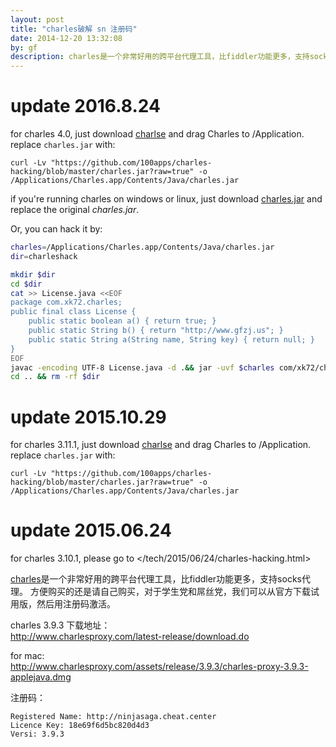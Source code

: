 ```yaml
---
layout: post
title: "charles破解 sn 注册码"
date: 2014-12-20 13:32:08
by: gf
description: charles是一个非常好用的跨平台代理工具，比fiddler功能更多，支持socks代理。
---
```

# update 2016.8.24
for charles 4.0, just download [charlse](https://charles-52f.kxcdn.com//release/4.0/charles-proxy-4.0.dmg) and drag Charles to /Application. replace `charles.jar` with:
	
	curl -Lv "https://github.com/100apps/charles-hacking/blob/master/charles.jar?raw=true" -o /Applications/Charles.app/Contents/Java/charles.jar

if you're running charles on windows or linux, just download [charles.jar](https://github.com/100apps/charles-hacking/blob/master/charles.jar?raw=true) and replace the original *charles.jar*.

Or, you can hack it by:

```bash
charles=/Applications/Charles.app/Contents/Java/charles.jar
dir=charleshack

mkdir $dir
cd $dir
cat >> License.java <<EOF
package com.xk72.charles;
public final class License {
	public static boolean a() { return true; }
	public static String b() { return "http://www.gfzj.us"; }
	public static String a(String name, String key) { return null; }
}
EOF
javac -encoding UTF-8 License.java -d .&& jar -uvf $charles com/xk72/charles/License.class
cd .. && rm -rf $dir
```

#  update 2015.10.29

for charles 3.11.1, just download [charlse](http://www.charlesproxy.com/assets/release/3.11.1/charles-proxy-3.11.1.dmg) and drag Charles to /Application. replace `charles.jar` with:
	
	curl -Lv "https://github.com/100apps/charles-hacking/blob/master/charles.jar?raw=true" -o /Applications/Charles.app/Contents/Java/charles.jar


#  update 2015.06.24
for charles 3.10.1, please go to </tech/2015/06/24/charles-hacking.html>

[charles](http://www.charlesproxy.com/)是一个非常好用的跨平台代理工具，比fiddler功能更多，支持socks代理。
方便购买的还是请自己购买，对于学生党和屌丝党，我们可以从官方下载试用版，然后用注册码激活。

charles 3.9.3 下载地址：<br>
<http://www.charlesproxy.com/latest-release/download.do>

for mac:<br>
<http://www.charlesproxy.com/assets/release/3.9.3/charles-proxy-3.9.3-applejava.dmg>

注册码：

	Registered Name: http://ninjasaga.cheat.center
	Licence Key: 18e69f6d5bc820d4d3
	Versi: 3.9.3
